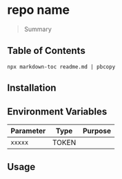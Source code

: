 # repo name

> Summary

## Table of Contents

`npx markdown-toc readme.md | pbcopy`

## Installation

## Environment Variables

| Parameter   |  Type  	| Purpose  	|
|------------	|:------:	|----------	|
| `xxxxx`     |  TOKEN 	|           |


## Usage
